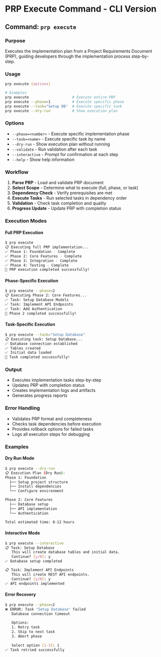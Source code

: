 # PRP Execute Command - CLI Version

## Command: `prp execute`

### Purpose
Executes the implementation plan from a Project Requirements Document (PRP), guiding developers through the implementation process step-by-step.

### Usage
```bash
prp execute [options]

# Examples
prp execute                    # Execute entire PRP
prp execute --phase=1          # Execute specific phase
prp execute --task="Setup DB"  # Execute specific task
prp execute --dry-run          # Show execution plan
```

### Options
- `--phase=<number>` - Execute specific implementation phase
- `--task=<name>` - Execute specific task by name
- `--dry-run` - Show execution plan without running
- `--validate` - Run validation after each task
- `--interactive` - Prompt for confirmation at each step
- `--help` - Show help information

### Workflow
1. **Parse PRP** - Load and validate PRP document
2. **Select Scope** - Determine what to execute (full, phase, or task)
3. **Dependency Check** - Verify prerequisites are met
4. **Execute Tasks** - Run selected tasks in dependency order
5. **Validation** - Check task completion and quality
6. **Progress Update** - Update PRP with completion status

### Execution Modes

#### Full PRP Execution
```bash
$ prp execute
📋 Executing full PRP implementation...
✅ Phase 1: Foundation - Complete
✅ Phase 2: Core Features - Complete
✅ Phase 3: Integration - Complete
✅ Phase 4: Testing - Complete
🎉 PRP execution completed successfully!
```

#### Phase-Specific Execution
```bash
$ prp execute --phase=2
📋 Executing Phase 2: Core Features...
✅ Task: Setup Database Models
✅ Task: Implement API Endpoints
✅ Task: Add Authentication
🎉 Phase 2 completed successfully!
```

#### Task-Specific Execution
```bash
$ prp execute --task="Setup Database"
📋 Executing task: Setup Database...
✅ Database connection established
✅ Tables created
✅ Initial data loaded
🎉 Task completed successfully!
```

### Output
- Executes implementation tasks step-by-step
- Updates PRP with completion status
- Creates implementation logs and artifacts
- Generates progress reports

### Error Handling
- Validates PRP format and completeness
- Checks task dependencies before execution
- Provides rollback options for failed tasks
- Logs all execution steps for debugging

### Examples

#### Dry Run Mode
```bash
$ prp execute --dry-run
📋 Execution Plan (Dry Run):
Phase 1: Foundation
  ├── Setup project structure
  ├── Install dependencies
  └── Configure environment

Phase 2: Core Features
  ├── Database setup
  ├── API implementation
  └── Authentication

Total estimated time: 8-12 hours
```

#### Interactive Mode
```bash
$ prp execute --interactive
📋 Task: Setup Database
   This will create database tables and initial data.
   Continue? [y/N]: y
✅ Database setup completed

📋 Task: Implement API Endpoints
   This will create REST API endpoints.
   Continue? [y/N]: y
✅ API endpoints implemented
```

#### Error Recovery
```bash
$ prp execute --phase=2
❌ ERROR: Task "Setup Database" failed
   Database connection timeout
   
   Options:
   1. Retry task
   2. Skip to next task
   3. Abort phase
   
   Select option [1-3]: 1
✅ Task retried successfully
```